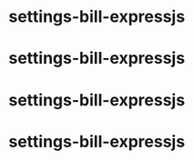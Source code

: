 # settings-bill-expressjs
# settings-bill-expressjs
# settings-bill-expressjs
# settings-bill-expressjs
